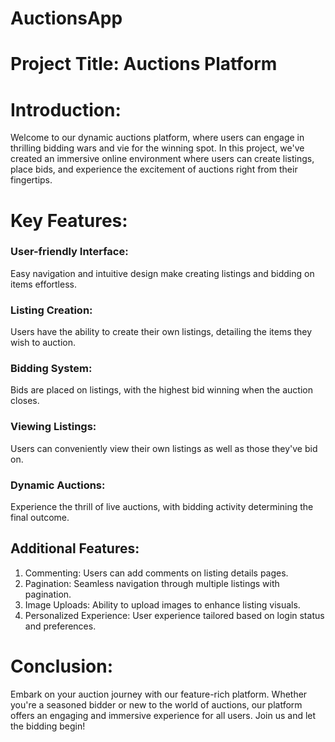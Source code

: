 # AuctionsApp
# Project Title: Auctions Platform

# Introduction:
Welcome to our dynamic auctions platform, where users can engage in thrilling bidding wars and vie for the winning spot. In this project, we've created an immersive online environment where users can create listings, place bids, and experience the excitement of auctions right from their fingertips.

# Key Features:

### User-friendly Interface:
Easy navigation and intuitive design make creating listings and bidding on items effortless.

### Listing Creation:
Users have the ability to create their own listings, detailing the items they wish to auction.

### Bidding System:
Bids are placed on listings, with the highest bid winning when the auction closes.

### Viewing Listings:
Users can conveniently view their own listings as well as those they've bid on.

### Dynamic Auctions:
Experience the thrill of live auctions, with bidding activity determining the final outcome.

## Additional Features:
1. Commenting: Users can add comments on listing details pages.
2. Pagination: Seamless navigation through multiple listings with pagination.
3. Image Uploads: Ability to upload images to enhance listing visuals.
4. Personalized Experience: User experience tailored based on login status and preferences.

# Conclusion:
Embark on your auction journey with our feature-rich platform. Whether you're a seasoned bidder or new to the world of auctions, our platform offers an engaging and immersive experience for all users. Join us and let the bidding begin!
